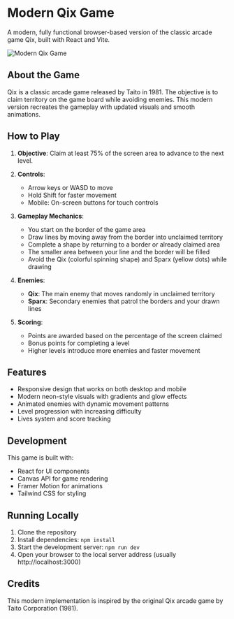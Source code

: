 
# Modern Qix Game

A modern, fully functional browser-based version of the classic arcade game Qix, built with React and Vite.

![Modern Qix Game](https://i.imgur.com/JYqXXXX.png)

## About the Game

Qix is a classic arcade game released by Taito in 1981. The objective is to claim territory on the game board while avoiding enemies. This modern version recreates the gameplay with updated visuals and smooth animations.

## How to Play

1. **Objective**: Claim at least 75% of the screen area to advance to the next level.

2. **Controls**:
   - Arrow keys or WASD to move
   - Hold Shift for faster movement
   - Mobile: On-screen buttons for touch controls

3. **Gameplay Mechanics**:
   - You start on the border of the game area
   - Draw lines by moving away from the border into unclaimed territory
   - Complete a shape by returning to a border or already claimed area
   - The smaller area between your line and the border will be filled
   - Avoid the Qix (colorful spinning shape) and Sparx (yellow dots) while drawing

4. **Enemies**:
   - **Qix**: The main enemy that moves randomly in unclaimed territory
   - **Sparx**: Secondary enemies that patrol the borders and your drawn lines

5. **Scoring**:
   - Points are awarded based on the percentage of the screen claimed
   - Bonus points for completing a level
   - Higher levels introduce more enemies and faster movement

## Features

- Responsive design that works on both desktop and mobile
- Modern neon-style visuals with gradients and glow effects
- Animated enemies with dynamic movement patterns
- Level progression with increasing difficulty
- Lives system and score tracking

## Development

This game is built with:
- React for UI components
- Canvas API for game rendering
- Framer Motion for animations
- Tailwind CSS for styling

## Running Locally

1. Clone the repository
2. Install dependencies: `npm install`
3. Start the development server: `npm run dev`
4. Open your browser to the local server address (usually http://localhost:3000)

## Credits

This modern implementation is inspired by the original Qix arcade game by Taito Corporation (1981).